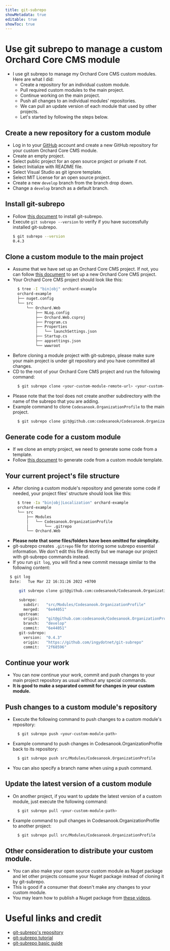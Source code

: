 ```yaml
---
title: git-subrepo
showMetadata: true
editable: true
showToc: true
---
```


# Use git subrepo to manage a custom Orchard Core CMS module
- I use git subrepo to manage my Orchard Core CMS custom modules.  Here are what I did:
  - Create a repository for an individual custom module.
  - Pull required custom modules to the main project.
  - Continue working on the main project.
  - Push all changes to an individual modules' repositories.
  - We can pull an update version of each module that used by other projects.
  - Let's started by following the steps below.

## Create a new repository for a custom module
- Log in to your [GitHub](https://github.com/) account and create a new GitHub repository for your custom Orchard Core CMS module.
- Create an empty project.
- Select public project for an open source project or private if not.
- Select Initialize with README file.
- Select Visual Studio as git ignore template.
- Select MIT License for an open source project.
- Create a new `develop` branch from the branch drop down.
- Change a `develop` branch as a default branch.

<!-- When we do marketing we need to have a release version of a module -->

## Install git-subrepo
- Follow [this document](https://github.com/ingydotnet/git-subrepo#installation) to install git-subrepo.
- Execute `git subrepo --version` to verify if you have successfully installed git-subrepo.
  ```sh
  $ git subrepo --version
  0.4.3
  ```

## Clone a custom module to the main project
- Assume that we have set up an Orchard Core CMS project. If not, you can follow [this document](/web-frameworks/orchard-core-cms/setup-orchard-core-cms) to set up a new Orchard Core CMS project.
- Your Orchard Core CMS project should look like this:
  ```sh
    $ tree -I "bin|obj" orchard-example
    orchard-example
    ├── nuget.config
    └── src
        └── Orchard.Web
            ├── NLog.config
            ├── Orchard.Web.csproj
            ├── Program.cs
            ├── Properties
            │   └── launchSettings.json
            ├── Startup.cs
            ├── appsettings.json
            └── wwwroot
  ```
- Before cloning a module project with git-subrepo, please make sure your main project is under git repository and you have committed all changes.
- CD to the root of your Orchard Core CMS project and run the following command:
  ```sh
    $ git subrepo clone <your-custom-module-remote-url> <your-custom-module-path>
  ```
- Please note that the tool does not create another subdirectory with the name of the subrepo that you are adding.
- Example command to clone `Codesanook.OrganizationProfile` to the main project.
  ```sh
    $ git subrepo clone git@github.com:codesanook/Codesanook.OrganizationProfile.git src/Modules/Codesanook.OrganizationProfile
  ```

## Generate code for a custom module
- If we clone an empty project, we need to generate some code from a template.
- Follow [this document](/web-frameworks/orchard-core-cms/create-a-custom-orchard-core-cms-module#createthemoduleprojectfromatemplate) to generate code from a custom module template.

## Your current project's file structure
- After cloning a custom module's repository and generate some code if needed, your project files' structure should look like this:
  ```sh
    $ tree -Ia "bin|obj|Localization" orchard-example
    orchard-example
    └── src
        ├── Modules
        │   └── Codesanook.OrganizationProfile
        │       └── .gitrepo
        └── Orchard.Web
  ```
- **Please note that some files/folders have been omitted for simplicity.**
- git-subrepo creates `.gitrepo` file for storing some subrepo essential information. We don't edit this file directly but we manage our project with git-subrepo commands instead.
- If you run `git log`, you will find a new commit message similar to the following content:
```sh
  $ git log
  Date:   Tue Mar 22 16:31:26 2022 +0700

      git subrepo clone git@github.com:codesanook/Codesanook.OrganizationProfile.git src/Modules/Codesanook.OrganizationProfile

      subrepo:
        subdir:   "src/Modules/Codesanook.OrganizationProfile"
        merged:   "6e44051"
      upstream:
        origin:   "git@github.com:codesanook/Codesanook.OrganizationProfile.git"
        branch:   "develop"
        commit:   "6e44051"
      git-subrepo:
        version:  "0.4.3"
        origin:   "https://github.com/ingydotnet/git-subrepo"
        commit:   "2f68596"
```

## Continue your work
- You can now continue your work, commit and push changes to your main project repository as usual without any special commands.
- **It is good to make a separated commit for changes in your custom module.**

## Push changes to a custom module's repository
- Execute the following command to push changes to a custom module's repository:
  ```sh
    $ git subrepo push <your-custom-module-path>
  ```
- Example command to push changes in Codesanook.OrganizationProfile back to its repository:
  ```sh
    $ git subrepo push src/Modules/Codesanook.OrganizationProfile
  ```
- You can also specify a branch name when using a push command.

## Update the latest version of a custom module
- On another project, if you want to update the latest version of a custom module, just execute the following command:
  ```sh
    $ git subrepo pull <your-custom-module-path>
  ```
- Example command to pull changes in Codesanook.OrganizationProfile to another project:
  ```sh
    $ git subrepo pull src/Modules/Codesanook.OrganizationProfile
  ```

## Other consideration to distribute your custom module.
- You can also make your open source custom module as Nuget package and let other projects consume your Nuget package instead of cloning it by git-subrepo.
- This is good if a consumer that doesn't make any changes to your custom module.
- You may learn how to publish a Nuget package from [these videos](https://www.youtube.com/watch?v=WW3bO1lNDmo&list=PLdo4fOcmZ0oVLvfkFk8O9h6v2Dcdh2bh_).

# Useful links and credit
- [git-subrepo's repository](https://github.com/ingydotnet/git-subrepo/)
- [git-subrepo tutorial](https://blog.s-schoener.com/2019-04-20-git-subrepo/)
- [git-subrepo basic guide](https://github.com/ingydotnet/git-subrepo/wiki/Basics)
